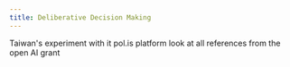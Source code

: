 ```yaml
---
title: Deliberative Decision Making
---
```


Taiwan's experiment with it
pol.is platform
look at all references from the open AI grant
